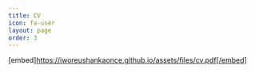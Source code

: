 ```yaml
---
title: CV
icon: fa-user
layout: page
order: 3
---
```

[embed]https://iworeushankaonce.github.io/assets/files/cv.pdf[/embed]
